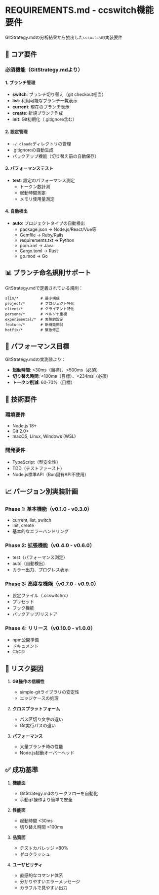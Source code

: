 # REQUIREMENTS.md - ccswitch機能要件

GitStrategy.mdの分析結果から抽出した`ccswitch`の実装要件

## 📌 コア要件

### 必須機能（GitStrategy.mdより）

#### 1. ブランチ管理
- **switch**: ブランチ切り替え（git checkout相当）
- **list**: 利用可能なブランチ一覧表示
- **current**: 現在のブランチ表示
- **create**: 新規ブランチ作成
- **init**: Git初期化（.gitignore含む）

#### 2. 設定管理
- `~/.claude`ディレクトリの管理
- .gitignoreの自動生成
- バックアップ機能（切り替え前の自動保存）

#### 3. パフォーマンステスト
- **test**: 設定のパフォーマンス測定
  - トークン数計測
  - 起動時間測定
  - メモリ使用量測定

#### 4. 自動検出
- **auto**: プロジェクトタイプの自動検出
  - package.json → Node.js/React/Vue等
  - Gemfile → Ruby/Rails
  - requirements.txt → Python
  - pom.xml → Java
  - Cargo.toml → Rust
  - go.mod → Go

## 📊 ブランチ命名規則サポート

GitStrategy.mdで定義されている規則：
```
slim/*          # 最小構成
project/*       # プロジェクト特化
client/*        # クライアント特化
persona/*       # ペルソナ重視
experimental/*  # 実験的設定
feature/*       # 新機能開発
hotfix/*        # 緊急修正
```

## 🎯 パフォーマンス目標

GitStrategy.mdの実測値より：
- **起動時間**: <30ms（目標）、<500ms（必須）
- **切り替え時間**: <100ms（目標）、<234ms（必須）
- **トークン削減**: 60-70%（目標）

## 🔧 技術要件

### 環境要件
- Node.js 18+
- Git 2.0+
- macOS, Linux, Windows (WSL)

### 開発要件
- TypeScript（型安全性）
- TDD（テストファースト）
- Node.js標準API（Bun固有API不使用）

## 📈 バージョン別実装計画

### Phase 1: 基本機能（v0.1.0 - v0.3.0）
- current, list, switch
- init, create
- 基本的なエラーハンドリング

### Phase 2: 拡張機能（v0.4.0 - v0.6.0）
- test（パフォーマンス測定）
- auto（自動検出）
- カラー出力、プログレス表示

### Phase 3: 高度な機能（v0.7.0 - v0.9.0）
- 設定ファイル（.ccswitchrc）
- プリセット
- フック機能
- バックアップ/リストア

### Phase 4: リリース（v0.10.0 - v1.0.0）
- npm公開準備
- ドキュメント
- CI/CD

## 🚨 リスク要因

1. **Git操作の信頼性**
   - simple-gitライブラリの安定性
   - エッジケースの処理

2. **クロスプラットフォーム**
   - パス区切り文字の違い
   - Git実行パスの違い

3. **パフォーマンス**
   - 大量ブランチ時の性能
   - Node.js起動オーバーヘッド

## ✅ 成功基準

1. **機能面**
   - GitStrategy.mdのワークフローを自動化
   - 手動git操作より簡単で安全

2. **性能面**
   - 起動時間 <30ms
   - 切り替え時間 <100ms

3. **品質面**
   - テストカバレッジ >80%
   - ゼロクラッシュ

4. **ユーザビリティ**
   - 直感的なコマンド体系
   - 分かりやすいエラーメッセージ
   - カラフルで見やすい出力